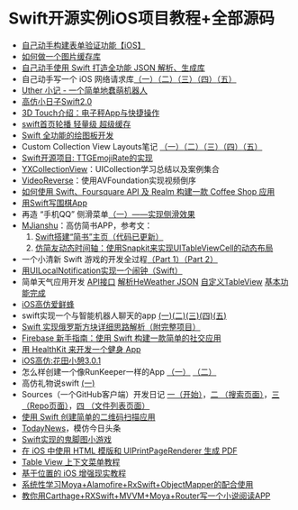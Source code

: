 # Swift开源实例iOS项目教程+全部源码
- [自己动手构建表单验证功能【iOS】][1]
- [如何做一个图片缓存库][2]
- [自己动手使用 Swift 打造全功能 JSON 解析、生成库][3]
- 自己动手写一个 iOS 网络请求库[（一）][4][（二）][5][（三）][6][（四）][7][（五）][8]
- [Uther 小记 - 一个简单地蠢萌机器人][9]
- [高仿小日子Swift2.0][10]
- [3D Touch介绍：电子秤App与快捷操作][11]
- [swift首页轮播 轻量级 超级缓存][12]
- [Swift 全功能的绘图板开发][13]
- Custom Collection View Layouts笔记 [（一）][14][（二）][15][（三）][16][（四）][17][（五）][18]
- [Swift开源项目: TTGEmojiRate的实现][19]
- [YXCollectionView][20]：UICollection学习总结以及案例集合
- [VideoReverse][21]：使用AVFoundation实现视频倒序
- [如何使用 Swift、Foursquare API 及 Realm 构建一款 Coffee Shop 应用][22]
- [用Swift写围棋App][23]
- 再造 “手机QQ” 侧滑菜单[（一）——实现侧滑效果][24]
- [MJianshu][25]：高仿简书APP，参考文：
	1. [Swift搭建“简书”主页（代码已更新）][26]
	2. [仿简友动态时间轴：使用Snapkit来实现UITableViewCell的动态布局][27]
- 一个小清新 Swift 游戏的开发全过程[（Part 1）][28][（Part 2）][29]
- [用UILocalNotification实现一个闹钟（Swift）][30]
- 简单天气应用开发 [API接口][31] [解析HeWeather JSON][32] [自定义TableView][33] [基本功能完成][34]
- [iOS高仿爱鲜蜂][35]
- swift实现一个与智能机器人聊天的app [(一)][36][(二)][37][(三)][38][(四)][39][(五)][40]
- [Swift 实现俄罗斯方块详细思路解析（附完整项目）][41]
- [Firebase 新手指南：使用 Swift 构建一款简单的社交应用][42]
- [用 HealthKit 来开发一个健身 App][43]
- [iOS高仿:花田小憩3.0.1][44]
- 怎么样创建一个像RunKeeper一样的App [（一）][45] [（二）][46]
- 高仿礼物说swift [(一)][47]
- Sources（一个GitHub客户端）开发日记 [一（开始）][48]，[二 （搜索页面）][49]，[三 （Repo页面）][50]，[四 （文件列表页面）][51]
- [使用 Swift 创建简单的二维码扫描应用][52]
- [TodayNews][53]，模仿今日头条
- [Swift实现的鬼脚图小游戏][54]
- [在 iOS 中使用 HTML 模版和 UIPrintPageRenderer 生成 PDF][55]
- [Table View 上下文菜单教程][56]
- [基于位置的 iOS 增强现实教程][57]
- [系统性学习Moya+Alamofire+RxSwift+ObjectMapper的配合使用][58]
- [教你用Carthage+RXSwift+MVVM+Moya+Router写一个小说阅读APP][59]

[1]:	https://lvwenhan.com/ios/459.html
[2]:	http://blog.callmewhy.com/2015/05/25/note-about-chun/
[3]:	https://lvwenhan.com/ios/463.html
[4]:	https://lvwenhan.com/ios/454.html
[5]:	https://lvwenhan.com/ios/455.html
[6]:	https://lvwenhan.com/ios/456.html
[7]:	https://lvwenhan.com/ios/457.html
[8]:	https://lvwenhan.com/ios/464.html
[9]:	http://blog.callmewhy.com/2015/08/09/how-to-make-uther/ "Uther 小记 - 一个简单地蠢萌机器人"
[10]:	http://www.jianshu.com/p/bcc297e19a94
[11]:	http://swift.gg/2015/11/19/3d-touch-tutorial/ "3D Touch介绍：电子秤App与快捷操作"
[12]:	http://www.jianshu.com/p/d7bf5fe4d9fa "swift首页轮播 轻量级 超级缓存"
[13]:	http://www.cocoachina.com/swift/20151125/14390.html "Swift 全功能的绘图板开发"
[14]:	http://chengway.in/custom-collection-view-layouts/ "Custom Collection View Layouts（一）"
[15]:	http://chengway.in/custom-collection-view-layouts-er/ "Custom Collection View Layouts（二）"
[16]:	http://chengway.in/custom-collection-view-layouts-san/ "Custom Collection View Layouts（三）"
[17]:	http://chengway.in/custom-collection-view-layouts-si/ "Custom Collection View Layouts（四）"
[18]:	http://chengway.in/custom-collection-view-layouts-wu/ "Custom Collection View Layouts（五）"
[19]:	http://tutuge.me/2015/10/25/ttgemojirate-lib/ "Swift开源项目: TTGEmojiRate的实现"
[20]:	https://github.com/yixiangboy/YXCollectionView "YXCollectionView"
[21]:	https://github.com/KayWong/VideoReverse "VideoReverse"
[22]:	http://swift.gg/2015/12/29/foursquare-realm-swift/ "如何使用 Swift、Foursquare API 及 Realm 构建一款 Coffee Shop 应用"
[23]:	http://www.jianshu.com/p/22bab53524d1 "用Swift写围棋App－00序"
[24]:	https://lvwenhan.com/ios/445.html
[25]:	https://github.com/Wl201314/MJianshu "MJianshu"
[26]:	http://www.jianshu.com/p/8035e49ff3a2 "Swift搭建“简书”主页（代码已更新）"
[27]:	http://www.jianshu.com/p/3429ac5a4e4d "仿简友动态时间轴：使用Snapkit来实现UITableViewCell的动态布局"
[28]:	http://vulgur.me/2016/01/23/last-circle-part1/ "一个小清新 Swift 游戏的开发全过程（Part 1）"
[29]:	http://vulgur.me/2016/02/01/last-circle-part2/ "一个小清新 Swift 游戏的开发全过程（Part 2）"
[30]:	http://www.cnblogs.com/Phelthas/p/5169156.html "用UILocalNotification实现一个闹钟（Swift）"
[31]:	http://www.cnblogs.com/fallinDeepSea/p/5186455.html "简单天气应用开发——API接口"
[32]:	http://www.cnblogs.com/fallinDeepSea/p/5186460.html "简单天气应用开发——解析HeWeather JSON"
[33]:	http://www.cnblogs.com/fallinDeepSea/p/5186476.html "简单天气应用开发——自定义TableView"
[34]:	http://www.cnblogs.com/fallinDeepSea/p/5186480.html "简单天气应用开发——基本功能完成"
[35]:	http://www.jianshu.com/p/879f58fe3542 "iOS高仿爱鲜蜂"
[36]:	http://www.jianshu.com/p/1f93e0fec8a5 "swift实现一个与智能机器人聊天的app(一)"
[37]:	http://www.jianshu.com/p/f2488a659688 "swift实现一个与智能机器人聊天的app(二)"
[38]:	http://www.jianshu.com/p/a09ceaebe797 "swift实现一个与智能机器人聊天的app(三)"
[39]:	http://www.jianshu.com/p/91545cde4f8d "swift实现一个与智能机器人聊天的app(四)"
[40]:	http://www.jianshu.com/p/6bf05564fe27 "swift实现一个与智能机器人聊天的app(五)with iOS9"
[41]:	http://www.cnblogs.com/taoxu/p/5482127.html "Swift 实现俄罗斯方块详细思路解析（附完整项目）"
[42]:	http://swift.gg/2016/05/12/introduction-to-firebase-building-a-simple-social-app-in-swift/ "Firebase 新手指南：使用 Swift 构建一款简单的社交应用"
[43]:	http://swift.gg/2016/05/13/healthkit-introduction/ "用 HealthKit 来开发一个健身 App"
[44]:	http://www.jianshu.com/p/2893be49c50e "iOS高仿:花田小憩3.0.1"
[45]:	http://www.jianshu.com/p/9d998307dc21 "怎么样创建一个像RunKeeper一样的App（一）swift版"
[46]:	http://www.jianshu.com/p/713777c90a76 "怎么样创建一个像RunKeeper一样的app（二）swift版"
[47]:	http://www.jianshu.com/p/a8e82a714938 "高仿礼物说swift(一)"
[48]:	http://vulgur.me/2016/05/29/code-reader-part1/ "Sources 开发日记一（开始）"
[49]:	http://vulgur.me/2016/06/03/code-reader-part2/ "Sources 开发日记二 （搜索页面）"
[50]:	http://vulgur.me/2016/07/01/code-reader-part3/ "Sources 开发日记三 （Repo页面）"
[51]:	http://vulgur.me/2016/07/08/code-reader-part4/ "Sources 开发日记四 （文件列表页面）"
[52]:	http://swift.gg/2016/07/26/simple-barcode-reader-app-swift/ "使用 Swift 创建简单的二维码扫描应用"
[53]:	https://github.com/hrscy/TodayNews "TodayNews"
[54]:	http://yrq110.me/2016/08/06/amidakuji/ "Swift实现的鬼脚图小游戏"
[55]:	http://swift.gg/2016/09/05/pdf-generation-ios/ "在 iOS 中使用 HTML 模版和 UIPrintPageRenderer 生成 PDF"
[56]:	http://swift.gg/2017/04/06/use-context-menu-with-table-view-tutorial-ios10/ "Table View 上下文菜单教程"
[57]:	http://www.jianshu.com/p/e1a35d6fde18 "基于位置的 iOS 增强现实教程"
[58]:	http://www.jianshu.com/p/387063fff91d "系统性学习Moya+Alamofire+RxSwift+ObjectMapper的配合使用"
[59]:	http://www.jianshu.com/p/3ad0358240bf "教你用Carthage+RXSwift+MVVM+Moya+Router写一个小说阅读APP"